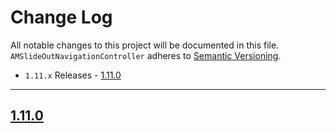 # Change Log
All notable changes to this project will be documented in this file.
`AMSlideOutNavigationController` adheres to [Semantic Versioning](http://semver.org/).

- `1.11.x` Releases - [1.11.0](#1110)

---

## [1.11.0](https://github.com/andreamazz/SlideOutNavigation/releases/tag/1.11.0)

